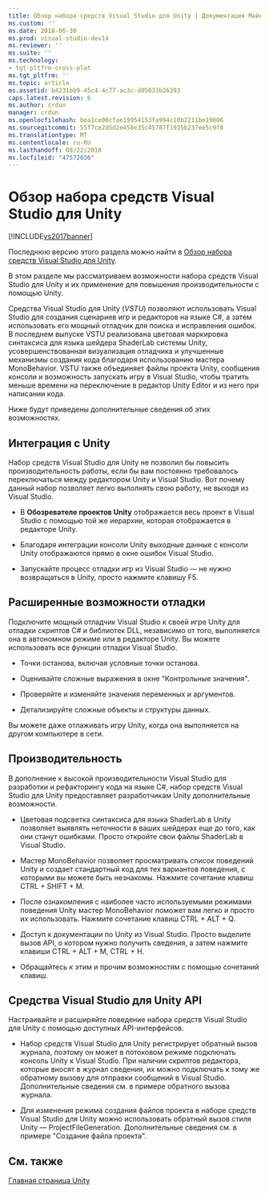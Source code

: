 ```yaml
---
title: Обзор набора средств Visual Studio для Unity | Документация Майкрософт
ms.custom: ''
ms.date: 2018-06-30
ms.prod: visual-studio-dev14
ms.reviewer: ''
ms.suite: ''
ms.technology:
- tgt-pltfrm-cross-plat
ms.tgt_pltfrm: ''
ms.topic: article
ms.assetid: b4231bb9-45c4-4c77-ac3c-d05033b26393
caps.latest.revision: 6
ms.author: crdun
manager: crdun
ms.openlocfilehash: bea1ce00cfae19954153fa994c10b2211be19806
ms.sourcegitcommit: 55f7ce2d5d2e458e35c45787f1935b237ee5c9f8
ms.translationtype: MT
ms.contentlocale: ru-RU
ms.lasthandoff: 08/22/2018
ms.locfileid: "47572036"
---
```

# <a name="overview-of-visual-studio-tools-for-unity"></a>Обзор набора средств Visual Studio для Unity
[!INCLUDE[vs2017banner](../includes/vs2017banner.md)]

Последнюю версию этого раздела можно найти в [Обзор набора средств Visual Studio для Unity](https://docs.microsoft.com/visualstudio/cross-platform/overview-of-visual-studio-tools-for-unity).  
  
  
В этом разделе мы рассматриваем возможности набора средств Visual Studio для Unity и их применение для повышения производительности с помощью Unity.  
  
 Средства Visual Studio для Unity (*VSTU*) позволяют использовать Visual Studio для создания сценариев игр и редакторов на языке C#, а затем использовать его мощный отладчик для поиска и исправления ошибок. В последнем выпуске VSTU реализована цветовая маркировка синтаксиса для языка шейдера ShaderLab системы Unity, усовершенствованная визуализация отладчика и улучшенные механизмы создания кода благодаря использованию мастера MonoBehavior. VSTU также объединяет файлы проекта Unity, сообщения консоли и возможность запускать игру в Visual Studio, чтобы тратить меньше времени на переключение в редактор Unity Editor и из него при написании кода.  
  
 Ниже будут приведены дополнительные сведения об этих возможностях.  
  
## <a name="integration-with-unity"></a>Интеграция с Unity  
 Набор средств Visual Studio для Unity не позволил бы повысить производительность работы, если бы вам постоянно требовалось переключаться между редактором Unity и Visual Studio. Вот почему данный набор позволяет легко выполнять свою работу, не выходя из Visual Studio.  
  
-   В **Обозревателе проектов Unity** отображается весь проект в Visual Studio с помощью той же иерархии, которая отображается в редакторе Unity.  
  
-   Благодаря интеграции консоли Unity выходные данные с консоли Unity отображаются прямо в окне ошибок Visual Studio.  
  
-   Запускайте процесс отладки игр из Visual Studio — не нужно возвращаться в Unity, просто нажмите клавишу F5.  
  
## <a name="superior-debugging"></a>Расширенные возможности отладки  
 Подключите мощный отладчик Visual Studio к своей игре Unity для отладки скриптов C# и библиотек DLL, независимо от того, выполняется она в автономном режиме или в редакторе Unity. Вы можете использовать все функции отладки Visual Studio.  
  
-   Точки останова, включая условные точки останова.  
  
-   Оценивайте сложные выражения в окне "Контрольные значения".  
  
-   Проверяйте и изменяйте значения переменных и аргументов.  
  
-   Детализируйте сложные объекты и структуры данных.  
  
 Вы можете даже отлаживать игру Unity, когда она выполняется на другом компьютере в сети.  
  
## <a name="productivity"></a>Производительность  
 В дополнение к высокой производительности Visual Studio для разработки и рефакторингу кода на языке C#, набор средств Visual Studio для Unity предоставляет разработчикам Unity дополнительные возможности.  
  
-   Цветовая подсветка синтаксиса для языка ShaderLab в Unity позволяет выявлять неточности в ваших шейдерах еще до того, как они станут ошибками. Просто откройте свои файлы ShaderLab в Visual Studio.  
  
-   Мастер MonoBehavior позволяет просматривать список поведений Unity и создает стандартный код для тех вариантов поведения, с которыми вы можете быть незнакомы. Нажмите сочетание клавиш CTRL + SHIFT + M.  
  
-   После ознакомления с наиболее часто используемыми режимами поведения Unity мастер MonoBehavior поможет вам легко и просто их использовать. Нажмите сочетание клавиш CTRL + ALT + Q.  
  
-   Доступ к документации по Unity из Visual Studio. Просто выделите вызов API, о котором нужно получить сведения, а затем нажмите клавиши CTRL + ALT + M, CTRL + H.  
  
-   Обращайтесь к этим и прочим возможностям с помощью сочетаний клавиш.  
  
## <a name="visual-studio-tools-for-unity-api"></a>Средства Visual Studio для Unity API  
 Настраивайте и расширяйте поведение набора средств Visual Studio для Unity с помощью доступных API-интерфейсов.  
  
-   Набор средств Visual Studio для Unity регистрирует обратный вызов журнала, поэтому он может в потоковом режиме подключать консоль Unity к Visual Studio. При наличии скриптов редактора, которые вносят в журнал сведения, их можно подключать к тому же обратному вызову для отправки сообщений в Visual Studio. Дополнительные сведения см. в примере обратного вызова журнала.  
  
-   Для изменения режима создания файлов проекта в наборе средств Visual Studio для Unity можно использовать обратный вызов стиля Unity — ProjectFileGeneration. Дополнительные сведения см. в примере "Создание файла проекта".  
  
## <a name="see-also"></a>См. также  
 [Главная страница Unity](http://unity3d.com)

